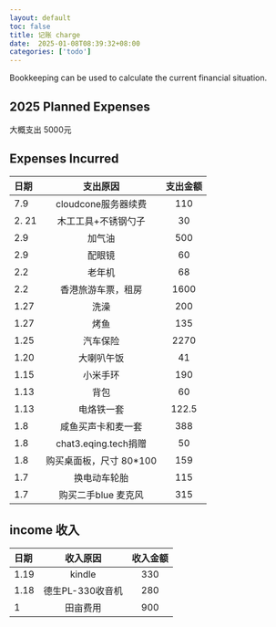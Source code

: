 ```yaml
---
layout: default
toc: false
title: 记账 charge
date:  2025-01-08T08:39:32+08:00
categories: ['todo']
---
```


Bookkeeping can be used to calculate the current financial situation.

<!--more-->

## 2025 Planned Expenses

大概支出 5000元

## Expenses Incurred

| 日期  |        支出原因         | 支出金额 |
| :---- | :---------------------: | :------: |
| 7.9   |   cloudcone服务器续费   |   110    |
| 2. 21 |   木工工具+不锈钢勺子   |    30    |
| 2.9   |         加气油          |   500    |
| 2.9   |         配眼镜          |    60    |
| 2.2   |         老年机          |    68    |
| 2.2   |   香港旅游车票，租房    |   1600   |
| 1.27  |          洗澡           |   200    |
| 1.27  |          烤鱼           |   135    |
| 1.25  |        汽车保险         |   2270   |
| 1.20  |       大喇叭午饭        |    41    |
| 1.15  |        小米手环         |   190    |
| 1.13  |          背包           |    60    |
| 1.13  |       电烙铁一套        |  122.5   |
| 1.8   |   咸鱼买声卡和麦一套    |   388    |
| 1.8   |  chat3.eqing.tech捐赠   |    50    |
| 1.8   | 购买桌面板，尺寸 80*100 |   159    |
| 1.7   |      换电动车轮胎       |   115    |
| 1.7   |   购买二手blue 麦克风   |   315    |

## income 收入

| 日期 |     收入原因     | 收入金额 |
| :--- | :--------------: | :------: |
| 1.19 |      kindle      |   330    |
| 1.18 | 德生PL-330收音机 |   280    |
| 1    |     田亩费用     |   900    |